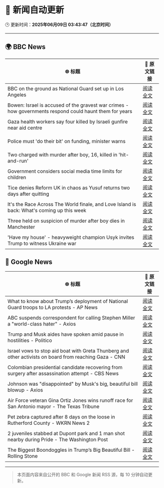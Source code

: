 # 🧠 新闻自动更新

🕒 更新时间：**2025年06月09日 03:43:47（北京时间）**

---

## 🌍 BBC News

| 🌐 标题 | 🔗 原文链接 |
|--------|-------------|
| BBC on the ground as National Guard set up in Los Angeles | [阅读全文](https://www.bbc.com/news/videos/clyvl100d4xo) |
| Bowen: Israel is accused of the gravest war crimes - how governments respond could haunt them for years | [阅读全文](https://www.bbc.com/news/articles/c0r1xl5wgnko) |
| Gaza health workers say four killed by Israeli gunfire near aid centre | [阅读全文](https://www.bbc.com/news/articles/c5y5wpz49xlo) |
| Police must 'do their bit' on funding, minister warns | [阅读全文](https://www.bbc.com/news/articles/cx2edggr805o) |
| Two charged with murder after boy, 16, killed in 'hit-and-run' | [阅读全文](https://www.bbc.com/news/articles/cyvmln74l2yo) |
| Government considers social media time limits for children | [阅读全文](https://www.bbc.com/news/articles/c3d4349gdx4o) |
| Tice denies Reform UK in chaos as Yusuf returns two days after quitting | [阅读全文](https://www.bbc.com/news/articles/c20q4ql7pe2o) |
| It's the Race Across The World finale, and Love Island is back: What's coming up this week | [阅读全文](https://www.bbc.com/news/articles/c93yx110neyo) |
| Three held on suspicion of murder after boy dies in Manchester | [阅读全文](https://www.bbc.com/news/articles/c9918glkxrvo) |
| 'Have my house' - heavyweight champion Usyk invites Trump to witness Ukraine war | [阅读全文](https://www.bbc.com/sport/boxing/articles/c4gej271x22o) |

## 📰 Google News

| 🌐 标题 | 🔗 原文链接 |
|--------|-------------|
| What to know about Trump’s deployment of National Guard troops to LA protests - AP News | [阅读全文](https://news.google.com/rss/articles/CBMivAFBVV95cUxPSjQxd2x3UkRhOEdocGN6RnpSMXh0QTFXUS0zeGJESzAwVEhxUmZpQ1dEc3BYOG9ucENYTGZ0VVJkcERoWFBCY1RqM2pfc2V3ZDBlNUFuM1RITERURzZUMHY5U2k0NFRtMFRYdHl5d0ZEWm8wUXJ0REVVX3ZvdVQ4ZWs0NjJPYVdVRVhSV1RzMC1iQzlKSWhBRF9YRElwSTlVWDN5ODBsMTJMeHcyNTdtb1NCZzBWWXBEWXFfWQ?oc=5) |
| ABC suspends correspondent for calling Stephen Miller a "world-class hater" - Axios | [阅读全文](https://news.google.com/rss/articles/CBMihAFBVV95cUxQYy12a1ZaNGc1SnhKT1J4ZW1GMExjZ2UwYjQzenVjeDh3ZFBkRkJ1MHlrLURxcndZczh2c0pDQno1aVVXblZaeTY3c0FCU05tMTZ4UGE5VEg2TXNtS3hISDBwWjU2RDFhb2MyeE1NcGlqSDFUZ3VpRnRaemtDMmxSMUlnOUM?oc=5) |
| Trump and Musk aides have spoken amid pause in hostilities - Politico | [阅读全文](https://news.google.com/rss/articles/CBMigAFBVV95cUxOTUNPNGRlT3RMZ1NHMTZNTHROOUNDNko4VkdfSklYX1NZRFNqVTlSX1lVT3FVZ3k3UlR3UDRzRUpGeDJQRkFZTkZDOHhpckptdFZ5WFhhSzhVQUZ2bE5qU0cwVUI2MGFJaGpJVTlETXhGYVRrUVhrMmdOYWpGZ281cg?oc=5) |
| Israel vows to stop aid boat with Greta Thunberg and other activists on board from reaching Gaza - CNN | [阅读全文](https://news.google.com/rss/articles/CBMimwFBVV95cUxQVzJuZUxPdXJmVGxBeHdROUZMSGZBSDVDcEx5QkJPX2JjclJTQkVDTzdvNWdnSS15aGpfSGZoZzFaTzRBaF9yS1N6VUZ1VkEzeDZ6RjljUzJHSVRJMnZHTEgxUm5jZnluYWxaN1V3VWJJR3ZUVV9jWUMzOFJZQTBhOUg2X2RVWk9ocEE5NHJUWllFWDFwOTMtUkNUWdIBoAFBVV95cUxQeVJZeDRscjVTcGtrVm1RbWcxOWxOYnRaaUpRcHlZRnVaVGdRRlExQlZVX0VFUGthM2d5MFVxR2h5UE1RYU9pY1hUTFBwTV9TdXFWR0dSZmNjRzZFcm4waWxHSzBZMEt3QUE0TDZnLWdOY2h5NW4xNk5OZG5VaUlBbENMdDNETlM0LUhMYjRJeE1XOFJrV29TWmVUS1kzLS1E?oc=5) |
| Colombian presidential candidate recovering from surgery after assassination attempt - CBS News | [阅读全文](https://news.google.com/rss/articles/CBMiqwFBVV95cUxNV0dKUzVkeTVaMkVJWk1CY0J5UWo2R2FHM1VEQjZ2c1Y0MlFWMTFRVWpYWWlLSWQxckJPemh3ZEhhMkREVEVTX0dvQWxQT1pKRzZZMzZoOGNIV05ETjJfUDJvS2U5MVpqMjBDTmhva245S01WN3J4bmJndmN5a0ZFTUxfY0NBUHFsWU9NQUpCRFVxZ2FEUjJ3c09SSHIxN1J0TkZKSlRPRTlXa0HSAbABQVVfeXFMT3BPUXpyd2VVUXFSSnl5MnV4X21nc3packFsMXNKM01aNmw0cGlMYU80QWNXbWdsdFpueUxqQUFhckZFNXp1UEx5a0pEZnpQMldFT3JSM0hkRW1yaTFyb2czM24tdFFHWkJuc1EyRVo0UTVNdE9jbXh1RGstTUFLX0dWeUt2QlRGUEw1c1Bmblc1MGpvRUVZbVNjT2hNZ2hncVNOQTlFX3Z6MFYtdEswNmg?oc=5) |
| Johnson was "disappointed" by Musk's big, beautiful bill blowup - Axios | [阅读全文](https://news.google.com/rss/articles/CBMickFVX3lxTE9iVWNTLW5KRmtfZE5zeTlTOWMxdi1zSTVlSUlxbTZwQ2R3VnpheTBSYUVIb0hUVzdNRUhVQy1UdVlBUlR5TVhJYnBkOFExMHFCcDJLOG1CdlVEMTdEajM0d0xGdkctdUMzS2E3Q0gxM3Vadw?oc=5) |
| Air Force veteran Gina Ortiz Jones wins runoff race for San Antonio mayor - The Texas Tribune | [阅读全文](https://news.google.com/rss/articles/CBMigAFBVV95cUxQYUNGanBxRVJJaTB0ODhrcl9YMlgtcDd0cTlUV3dEMGVrSUlXM2JjZFJCMWZoa3hDQ3lBRldVenowbS1kR3NpRERMTEZ4bE11LUgtNUw1dWg4cjUxcmVHcWlTaHNvSkZRT3RIUnM4RFlsTzkxWlNzeTVxOEVxLUdLbg?oc=5) |
| Pet zebra captured after 8 days on the loose in Rutherford County - WKRN News 2 | [阅读全文](https://news.google.com/rss/articles/CBMipgFBVV95cUxPVThyZkpYSVVUNzFER19Namg0ZFN0RlMzUU5zcnpHdTlPNlJKRXpIYk5fOGxTelBNbTdZaF93dnRqaWhNS0R3MUV6UzlWaU11OUZuU1RreUtUTWZ5bkI0amZkaXRfVVJLT0pyeDMycVZUOFBVVmVYVlkyX2xTeDJTTi1IYV9tV0I3TFNRZjVQZ1J1ZDA1RjUwLTdPVk5WbnFRNS1vTUN30gGrAUFVX3lxTE43b1VpTXJ0U1hkOG0tM0lYQXNhYk4wM2U0aEpwRWMzcnRuNm9HUTVCb1dOX1RjSmlISEVXWFV0MjViUHFWTmplSHdfZmhWeFp4NkQ4T0F6d1RpaVlmeEFRTzFMblNTVVJRcEtrRy1lYXBLak5GX25xM1N2b1JhWHVkQUJfbENBYlRVT1BCTmhBSmFTYmtUOU1hSGJSV1lJUEhKeThfUkRxdzdSOA?oc=5) |
| 2 juveniles stabbed at Dupont park and 1 man shot nearby during Pride - The Washington Post | [阅读全文](https://news.google.com/rss/articles/CBMijgFBVV95cUxQMUcxWmVLSTFMQmJiX09MYllwUlk0aVlPWU92cHJEM0Q0VWZPQlpGSTJ3QjNGVlg4UFZIOEh5ZVRacGhPMGhwdGI4NVR5VWhnYzl6U292akQ2eHRIdEVWLUtXcVVlQ0hZLUlKNGJ0cFdkTnFSU3g1NDVWc3lKWDk4NWJhWkdOZUhFSnpsalhn?oc=5) |
| The Biggest Boondoggles in Trump’s Big Beautiful Bill - Rolling Stone | [阅读全文](https://news.google.com/rss/articles/CBMiuAFBVV95cUxOYjhCSnhWM3dic1pQb1ZFUkZUaEloU0paYXdrZF9YUU50YUVRRUxGNWVFTkRaVWw2VEZiVG5paHZKbm1PNmthdDdzLUdXVGFSSVd2OFFtckQtRHBEWXd0S3k5M2xWUFRzSVVSRmVBTklialRUclpnOW9zQnJKYTVGaExwSVFnbk1lOEpOX2pVSjk3UG5NSEZkTWItS2VUT3ZmdUhqMnpmTkN0UHJWak1vT0RGeTJXU1JV?oc=5) |

---
> 本页面内容来自公开的 BBC 和 Google 新闻 RSS 源，每 10 分钟自动更新。